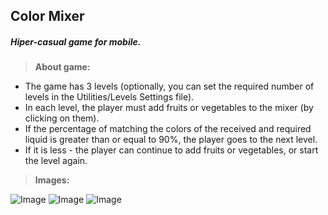 ## Color Mixer
##### Hiper-casual game for mobile.

>**About game:**
- The game has 3 levels (optionally, you can set the required number of levels in the Utilities/Levels Settings file).
- In each level, the player must add fruits or vegetables to the mixer (by clicking on them).
- If the percentage of matching the colors of the received and required liquid is greater than or equal to 90%, the player goes to the next level. 
- If it is less - the player can continue to add fruits or vegetables, or start the level again.

>**Images:**

![Image](https://i.imgur.com/8uD1DM5.png)
![Image](https://i.imgur.com/l4AA177.png)
![Image](https://i.imgur.com/q3KyOGG.png)
